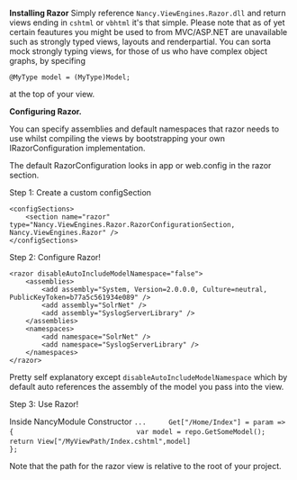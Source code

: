 **Installing Razor**
Simply reference `Nancy.ViewEngines.Razor.dll` and return views ending in `cshtml` or `vbhtml` it's that simple. Please note that as of yet certain feautures you might be used to from MVC/ASP.NET are unavailable such as strongly typed views, layouts and renderpartial. You can sorta mock strongly typing views, for those of us who have complex object graphs, by specifing 

	@MyType model = (MyType)Model;

at the top of your view. 

**Configuring Razor.**

You can specify assemblies and default namespaces that razor needs to use whilst compiling the views by bootstrapping your own IRazorConfiguration implementation. 

The default RazorConfiguration looks in app or web.config in the razor section.

Step 1: Create a custom configSection

	<configSections>
		<section name="razor" type="Nancy.ViewEngines.Razor.RazorConfigurationSection, Nancy.ViewEngines.Razor" />
	</configSections>

Step 2: Configure Razor!

	<razor disableAutoIncludeModelNamespace="false">
		<assemblies>
			<add assembly="System, Version=2.0.0.0, Culture=neutral, PublicKeyToken=b77a5c561934e089" />
			<add assembly="SolrNet" />
			<add assembly="SyslogServerLibrary" />
		</assemblies>
		<namespaces>
			<add namespace="SolrNet" />
			<add namespace="SyslogServerLibrary" />
		</namespaces>
	</razor>

Pretty self explanatory except `disableAutoIncludeModelNamespace` which by default auto references the assembly of the model you pass into the view.

Step 3: Use Razor!

Inside NancyModule Constructor
     `...`
`     Get["/Home/Index"] = param =>`
`                          {`
`                              var model = repo.GetSomeModel();`
`                              return View["/MyViewPath/Index.cshtml",model]`
`                          };`
 
Note that the path for the razor view is relative to the root of your project.



